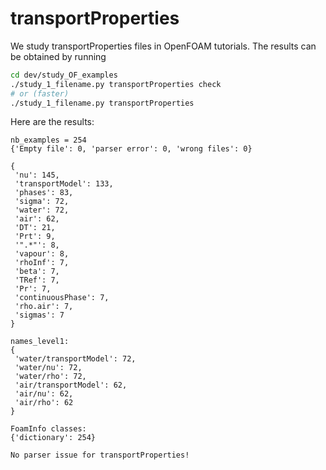 # transportProperties

We study transportProperties files in OpenFOAM tutorials. The results can be obtained by
running

```sh
cd dev/study_OF_examples
./study_1_filename.py transportProperties check
# or (faster)
./study_1_filename.py transportProperties
```

Here are the results:

```
nb_examples = 254
{'Empty file': 0, 'parser error': 0, 'wrong files': 0}

{
 'nu': 145,
 'transportModel': 133,
 'phases': 83,
 'sigma': 72,
 'water': 72,
 'air': 62,
 'DT': 21,
 'Prt': 9,
 '".*"': 8,
 'vapour': 8,
 'rhoInf': 7,
 'beta': 7,
 'TRef': 7,
 'Pr': 7,
 'continuousPhase': 7,
 'rho.air': 7,
 'sigmas': 7
}

names_level1:
{
 'water/transportModel': 72,
 'water/nu': 72,
 'water/rho': 72,
 'air/transportModel': 62,
 'air/nu': 62,
 'air/rho': 62
}

FoamInfo classes:
{'dictionary': 254}

No parser issue for transportProperties!

```
